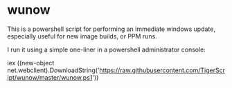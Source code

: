 # wunow

This is a powershell script for performing an immediate windows update, 
especially useful for new image builds, or PPM runs.

I run it using a simple one-liner in a powershell administrator console:

iex ((new-object net.webclient).DownloadString('https://raw.githubusercontent.com/TigerScript/wunow/master/wunow.ps1'))

